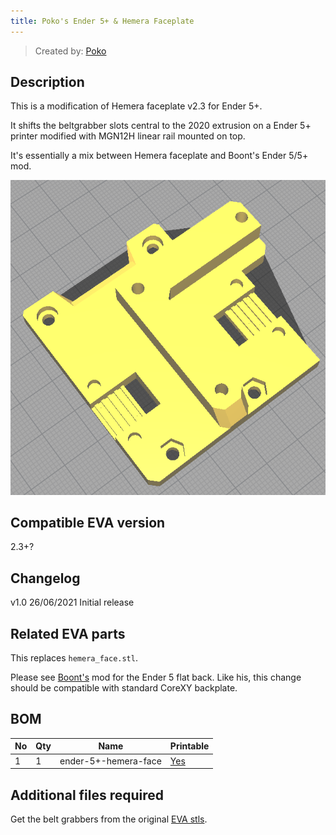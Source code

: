 ```yaml
---
title: Poko's Ender 5+ & Hemera Faceplate
---
```


> Created by: [Poko](https://github.com/lorentzkim)

## Description
This is a modification of Hemera faceplate v2.3 for Ender 5+.

It shifts the beltgrabber slots central to the 2020 extrusion on a Ender 5+ 
printer modified with MGN12H linear rail mounted on top.

It's essentially a mix between Hemera faceplate and Boont's Ender 5/5+ mod.

![cura render](assets/ender-5+-hemera.png)
## Compatible EVA version
2.3+?

## Changelog
v1.0 26/06/2021 Initial release

## Related EVA parts
This replaces `hemera_face.stl`.

Please see [Boont's](https://contrib.eva-3d.page/printer-compatibility/ender-5/)
mod for the Ender 5 flat back. Like his, this change should be compatible with
standard CoreXY backplate.

## BOM
| No  | Qty | Name                 | Printable                           |
| --- | --- | -------------------- | ----------------------------------- |
| 1   | 1   | ender-5+-hemera-face | [Yes](stl/ender-5+-hemera-face.stl) |

## Additional files required
Get the belt grabbers from the original [EVA stls](https://main.eva-3d.page).
